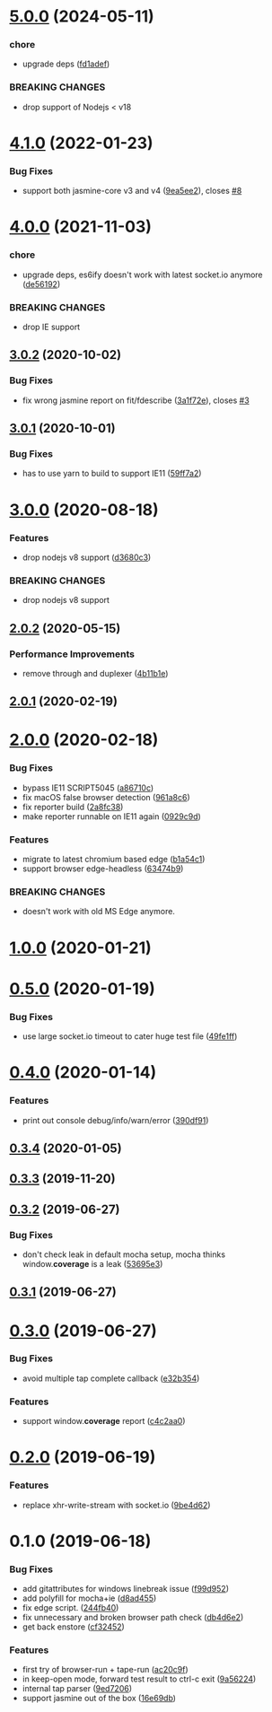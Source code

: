 # [5.0.0](https://github.com/3cp/browser-do/compare/v4.1.0...v5.0.0) (2024-05-11)


### chore

* upgrade deps ([fd1adef](https://github.com/3cp/browser-do/commit/fd1adef16da60f03eafa30b32363347c9cfc8407))


### BREAKING CHANGES

* drop support of Nodejs < v18



# [4.1.0](https://github.com/3cp/browser-do/compare/v4.0.0...v4.1.0) (2022-01-23)


### Bug Fixes

* support both jasmine-core v3 and v4 ([9ea5ee2](https://github.com/3cp/browser-do/commit/9ea5ee21644dac1b73b0d2f621fa468bdedd57a4)), closes [#8](https://github.com/3cp/browser-do/issues/8)



# [4.0.0](https://github.com/3cp/browser-do/compare/v3.0.2...v4.0.0) (2021-11-03)


### chore

* upgrade deps, es6ify doesn't work with latest socket.io anymore ([de56192](https://github.com/3cp/browser-do/commit/de561924cccea3c6b9a0997cc1efc3f474fc0e6a))


### BREAKING CHANGES

* drop IE support



## [3.0.2](https://github.com/3cp/browser-do/compare/v3.0.1...v3.0.2) (2020-10-02)


### Bug Fixes

* fix wrong jasmine report on fit/fdescribe ([3a1f72e](https://github.com/3cp/browser-do/commit/3a1f72e3c2de80efb5c393aa6d05c0cda4a11a53)), closes [#3](https://github.com/3cp/browser-do/issues/3)



## [3.0.1](https://github.com/3cp/browser-do/compare/v3.0.0...v3.0.1) (2020-10-01)


### Bug Fixes

* has to use yarn to build to support IE11 ([59ff7a2](https://github.com/3cp/browser-do/commit/59ff7a28e4d21aa840e23712155a96a23780b84e))



# [3.0.0](https://github.com/3cp/browser-do/compare/v2.0.2...v3.0.0) (2020-08-18)


### Features

* drop nodejs v8 support ([d3680c3](https://github.com/3cp/browser-do/commit/d3680c340e11ec473aa4930c7302dd4f07825349))


### BREAKING CHANGES

* drop nodejs v8 support



## [2.0.2](https://github.com/3cp/browser-do/compare/v2.0.1...v2.0.2) (2020-05-15)


### Performance Improvements

* remove through and duplexer ([4b11b1e](https://github.com/3cp/browser-do/commit/4b11b1e4a7cca2fcedabd3649048318b15695a59))



## [2.0.1](https://github.com/3cp/browser-do/compare/v2.0.0...v2.0.1) (2020-02-19)



# [2.0.0](https://github.com/3cp/browser-do/compare/v1.0.0...v2.0.0) (2020-02-18)


### Bug Fixes

* bypass IE11 SCRIPT5045 ([a86710c](https://github.com/3cp/browser-do/commit/a86710c7aa5b9e0178328c46b934ca4e350c188d))
* fix macOS false browser detection ([961a8c6](https://github.com/3cp/browser-do/commit/961a8c60e16fda9771574cc40f8f46ea34b1d2eb))
* fix reporter build ([2a8fc38](https://github.com/3cp/browser-do/commit/2a8fc38f8d5dc3b872c210729831810db096a1ce))
* make reporter runnable on IE11 again ([0929c9d](https://github.com/3cp/browser-do/commit/0929c9dda6c88416a69479c95d8908a49670f317))


### Features

* migrate to latest chromium based edge ([b1a54c1](https://github.com/3cp/browser-do/commit/b1a54c195249469c94fa48c7a73b2679781680d5))
* support browser edge-headless ([63474b9](https://github.com/3cp/browser-do/commit/63474b979bfa36ad55aafca979099e1200d9136f))


### BREAKING CHANGES

* doesn't work with old MS Edge anymore.



# [1.0.0](https://github.com/3cp/browser-do/compare/v0.5.0...v1.0.0) (2020-01-21)



# [0.5.0](https://github.com/3cp/browser-do/compare/v0.4.0...v0.5.0) (2020-01-19)


### Bug Fixes

* use large socket.io timeout to cater huge test file ([49fe1ff](https://github.com/3cp/browser-do/commit/49fe1ffef5b2ed12df5a5b082ed0fd180604753c))



# [0.4.0](https://github.com/3cp/browser-do/compare/v0.3.4...v0.4.0) (2020-01-14)


### Features

* print out console debug/info/warn/error ([390df91](https://github.com/3cp/browser-do/commit/390df919f261d1766ebbd82f8cafe015bb577d52))



## [0.3.4](https://github.com/3cp/browser-do/compare/v0.3.3...v0.3.4) (2020-01-05)



## [0.3.3](https://github.com/3cp/browser-do/compare/v0.3.2...v0.3.3) (2019-11-20)



## [0.3.2](https://github.com/3cp/browser-do/compare/v0.3.1...v0.3.2) (2019-06-27)


### Bug Fixes

* don't check leak in default mocha setup, mocha thinks window.__coverage__ is a leak ([53695e3](https://github.com/3cp/browser-do/commit/53695e3))



## [0.3.1](https://github.com/3cp/browser-do/compare/v0.3.0...v0.3.1) (2019-06-27)



# [0.3.0](https://github.com/3cp/browser-do/compare/v0.2.0...v0.3.0) (2019-06-27)


### Bug Fixes

* avoid multiple tap complete callback ([e32b354](https://github.com/3cp/browser-do/commit/e32b354))


### Features

* support window.__coverage__ report ([c4c2aa0](https://github.com/3cp/browser-do/commit/c4c2aa0))



# [0.2.0](https://github.com/3cp/browser-do/compare/v0.1.0...v0.2.0) (2019-06-19)


### Features

* replace xhr-write-stream with socket.io ([9be4d62](https://github.com/3cp/browser-do/commit/9be4d62))



# 0.1.0 (2019-06-18)


### Bug Fixes

* add gitattributes for windows linebreak issue ([f99d952](https://github.com/3cp/browser-do/commit/f99d952))
* add polyfill for mocha+ie ([d8ad455](https://github.com/3cp/browser-do/commit/d8ad455))
* fix edge script. ([244fb40](https://github.com/3cp/browser-do/commit/244fb40))
* fix unnecessary and broken browser path check ([db4d6e2](https://github.com/3cp/browser-do/commit/db4d6e2))
* get back enstore ([cf32452](https://github.com/3cp/browser-do/commit/cf32452))


### Features

* first try of browser-run + tape-run ([ac20c9f](https://github.com/3cp/browser-do/commit/ac20c9f))
* in keep-open mode, forward test result to ctrl-c exit ([9a56224](https://github.com/3cp/browser-do/commit/9a56224))
* internal tap parser ([9ed7206](https://github.com/3cp/browser-do/commit/9ed7206))
* support jasmine out of the box ([16e69db](https://github.com/3cp/browser-do/commit/16e69db))




